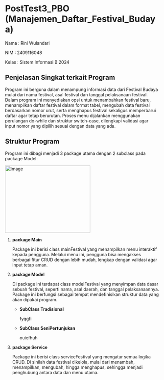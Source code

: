 # PostTest3_PBO (Manajemen_Daftar_Festival_Budaya)

Nama : Rini Wulandari

NIM : 2409116048

Kelas : Sistem Informasi B 2024

## Penjelasan Singkat terkait Program
Program ini berguna dalam menampung informasi data dari Festival Budaya mulai dari nama festival, asal festival dan tanggal pelaksanaan festival. Dalam program ini menyediakan opsi untuk menambahkan festival baru, menampilkan daftar festival dalam format tabel, mengubah data festival berdasarkan nomor urut, serta menghapus festival sekaligus memperbarui daftar agar tetap berurutan. Proses menu dijalankan menggunakan perulangan do-while dan struktur switch-case, dilengkapi validasi agar input nomor yang dipilih sesuai dengan data yang ada.

## Struktur Program
Program ini dibagi menjadi 3 package utama dengan 2 subclass pada package Model:

<img width="278" height="219" alt="image" src="https://github.com/user-attachments/assets/1006e472-30d7-478f-af11-5d3935bfda8c" />

1. **package Main**

   Package ini berisi class mainFestival yang menampilkan menu interaktif kepada pengguna. Melalui menu ini, pengguna bisa mengakses berbagai fitur CRUD dengan lebih mudah, lengkap dengan validasi agar input tetap aman.

2. **package Model**

   Di package ini terdapat class modelFestival yang menyimpan data dasar sebuah festival, seperti nama, asal daerah, dan tanggal pelaksanaannya. Package ini berfungsi sebagai tempat mendefinisikan struktur data yang akan dipakai program.

   - **SubClass Tradisional**

     fyqgfi
     
   - **SubClass SeniPertunjukan**

     ouiefhuh
   
4. **package Service**

   Package ini berisi class serviceFestival yang mengatur semua logika CRUD. Di sinilah data festival dikelola, mulai dari menambah, menampilkan, mengubah, hingga menghapus, sehingga menjadi penghubung antara data dan menu utama.
